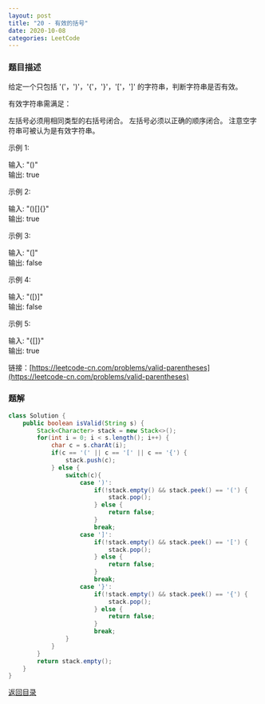 ```yaml
---
layout: post
title: "20 - 有效的括号"
date: 2020-10-08
categories: LeetCode
---
```


### **题目描述**
给定一个只包括 '('，')'，'{'，'}'，'['，']' 的字符串，判断字符串是否有效。

有效字符串需满足：

左括号必须用相同类型的右括号闭合。
左括号必须以正确的顺序闭合。
注意空字符串可被认为是有效字符串。

示例 1:

输入: "()"  
输出: true  

示例 2:

输入: "()[]{}"  
输出: true  

示例 3:

输入: "(]"  
输出: false  

示例 4:

输入: "([)]"  
输出: false  

示例 5:

输入: "{[]}"  
输出: true


链接：[https://leetcode-cn.com/problems/valid-parentheses](https://leetcode-cn.com/problems/valid-parentheses)



### **题解**
``` java
class Solution {
    public boolean isValid(String s) {
        Stack<Character> stack = new Stack<>();
        for(int i = 0; i < s.length(); i++) {
            char c = s.charAt(i);
            if(c == '(' || c == '[' || c == '{') {
                stack.push(c);
            } else {
                switch(c){
                    case ')': 
                        if(!stack.empty() && stack.peek() == '(') {
                            stack.pop();
                        } else {
                            return false;
                        }
                        break;
                    case ']':
                        if(!stack.empty() && stack.peek() == '[') {
                            stack.pop();
                        } else {
                            return false;
                        }
                        break;
                    case '}':
                        if(!stack.empty() && stack.peek() == '{') {
                            stack.pop();
                        } else {
                            return false;
                        }
                        break;
                }
            }
        }
        return stack.empty();
    }
}
```


[返回目录](https://maxwell-blog.cn/leetcode/2020/10/08/leetcode.html)